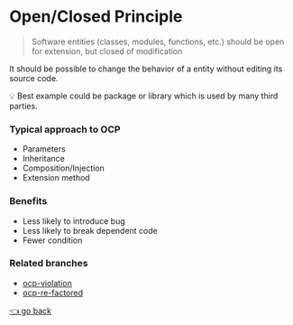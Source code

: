 ﻿# Open/Closed Principle
> Software entities (classes, modules, functions, etc.) should be open for extension, but closed of modification

It should be possible to change the behavior of a entity without editing its source code.

💡 Best example could be package or library which is used by many third parties.

### Typical approach to OCP
* Parameters
* Inheritance
* Composition/Injection
* Extension method

### Benefits
* Less likely to introduce bug
* Less likely to break dependent code
* Fewer condition

### Related branches
* [ocp-violation](https://github.com/ramzan-ali-suzan/SOLID/tree/ocp-violation)
* [ocp-re-factored](https://github.com/ramzan-ali-suzan/SOLID/tree/ocp-re-factored)

[👈 go back](https://github.com/ramzan-ali-suzan/SOLID)


